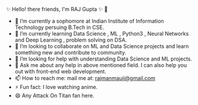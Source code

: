 ✨ Hello! there friends, I'm RAJ Gupta ✨ 👋 

- 🔭 I’m currently a sophomore at Indian Institute of Information Technology persuing B.Tech in CSE.
- 🌱 I’m currently learning Data Science , ML , Python3 , Neural Networks and Deep Learning , problem solving on DSA. 
- 👯 I’m looking to collaborate on ML and Data Science projects and learn something new and contribute to community.
- 🤔 I’m looking for help with understanding Data Science and  ML projects.
- 💬 Ask me about any help in above mentioned field. I can also help you out with front-end web development. 
- 📫 How to reach me: mail me at: rajmanmauji@gmail.com
- ⚡ Fun fact: I love watching anime.
- 😄 Any Attack On Titan fan here.  

